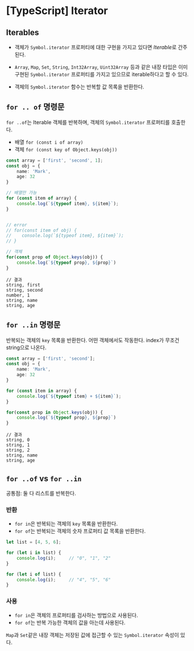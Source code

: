 # [TypeScript] Iterator

## Iterables

- 객체가 `Symbol.iterator` 프로퍼티에 대한 구현을 가지고 있다면 *Iterable*로 간주된다.

- `Array`, `Map`, `Set`, `String`, `Int32Array`, `Uint32Array` 등과 같은 내장 타입은 이미 구현된 `Symbol.iterator` 프로퍼티를 가지고 있으므로 iterable하다고 할 수 있다.

- 객체의 `Symbol.iterator` 함수는 반복할 값 목록을 반환한다.

## `for .. of` 명령문

`for ..of`는 Iterable 객체를 반복하며, 객체의 `Symbol.iterator` 프로퍼티를 호출한다.

- 배열
	`for (const i of array)`
- 객체
	`for (const key of Object.keys(obj))`

```ts
const array = ['first', 'second', 1];
const obj = {
	name: 'Mark',
	age: 32
}

// 배열만 가능
for (const item of array) {
	console.log(`${typeof item}, ${item}`);
}


// error
// for(const item of obj) {
// 	  console.log(`${typeof item}, ${item}`);
// }

// 객체
for(const prop of Object.keys(obj)) {
	console.log(`${typeof prop}, ${prop}`)
}
```
```
// 결과
string, first
string, second
number, 1
string, name
string, age
```

## `for ..in` 명령문

반복되는 객체의 `key` 목록을 반환한다.
어떤 객체에서도 작동한다.
index가 무조건 string으로 나온다.

```ts
const array = ['first', 'second'];
const obj = {
	name: 'Mark',
	age: 32
}

for (const item in array) {
	console.log(`${typeof item} + ${item}`);
}

for(const prop in Object.keys(obj)) {
	console.log(`${typeof prop}, ${prop}`)
}
```
```
// 결과
string, 0
string, 1
string, 2
string, name
string, age
```

## `for ..of` vs `for ..in`

공통점: 둘 다 리스트를 반복한다.

### 반환

- `for in`은 반복되는 객체의 `key` 목록을 반환한다.
- `for of`는 반복되는 객체의 숫자 프로퍼티 값 목록을 반환한다.
```ts
let list = [4, 5, 6];

for (let i in list) {
	console.log(i); 	// "0", "1", "2"
}

for (let i of list) {
	console.log(i); 	// "4", "5", "6"
}
```

### 사용

- `for in`은 객체의 프로퍼티를 검사하는 방법으로 사용된다.
- `for of`는 반복 가능한 객체의 값을 아는데 사용된다.

`Map`과 `Set`같은 내장 객체는 저장된 값에 접근할 수 있는 `Symbol.iterator` 속성이 있다.





